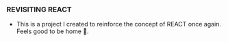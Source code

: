 ### REVISITING REACT
- This is a project I created to reinforce the concept of REACT once again. Feels good to be home 🏡.